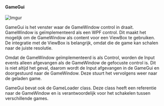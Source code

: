 #### GameGui
![Imgur](https://i.imgur.com/jRxQReU.png)

GameGui is het venster waar de GameWindow control in draait. GameWindow is geïmplementeerd als een WPF control. Dit maakt het mogelijk om de GameWindow als content voor een ViewBox te gebruiken. De integratie met de ViewBox is belangrijk, omdat die de game kan schalen naar de juiste resolutie.

Omdat de GameWindow geïmplementeerd is als Control, worden de Input events alleen afgevangen als de GameWindow de gefocuste control is. Dit is niet altijd het geval, daarom wordt de Input afgevangen in de GameGui en doorgestuurd naar de GameWindow. Deze stuurt het vervolgens weer naar de geladen game.

GameGui bevat ook de GameLoader class. Deze class heeft een referentie naar de GameWindow en is verantwoordelijk voor het schakelen tussen verschillende games.